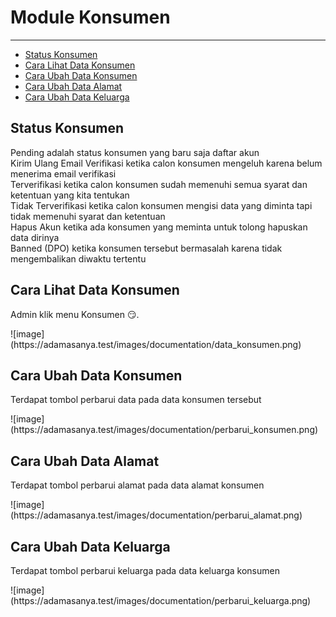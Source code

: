 # Module Konsumen

---

- [Status Konsumen](#status-konsumen)
- [Cara Lihat Data Konsumen](#lihat-konsumen)
- [Cara Ubah Data Konsumen](#ubah-konsumen)
- [Cara Ubah Data Alamat](#ubah-alamat)
- [Cara Ubah Data Keluarga](#ubah-keluarga)

<a name="status-konsumen"></a>
## Status Konsumen

<div class="card is-default">
<div>
<span class="badge inline-flex mr-2 is-black rounded-full h-8 w-8 flex items-center justify-center">
<i class="fa-thin fa-hourglass-clock"></i>
</span> Pending adalah status konsumen yang baru saja daftar akun
</div>
</div>

<div class="card is-default">
<div>
<span class="badge inline-flex mr-2 is-info rounded-full h-8 w-8 flex items-center justify-center">
<i class="fa-thin fa-envelope"></i>
</span> Kirim Ulang Email Verifikasi ketika calon konsumen mengeluh karena belum menerima email verifikasi 
</div>
</div> 

<div class="card is-default">
<div>
<span class="badge inline-flex mr-2 is-success rounded-full h-8 w-8 flex items-center justify-center">
<i class="fa-thin fa-circle-check"></i>
</span> Terverifikasi ketika calon konsumen sudah memenuhi semua syarat dan ketentuan yang kita tentukan
</div>
</div>

<div class="card is-default">
<div>
<span class="badge inline-flex mr-2 is-primary rounded-full h-8 w-8 flex items-center justify-center">
<i class="fa-light fa-circle-xmark"></i>
</span> Tidak Terverifikasi ketika calon konsumen mengisi data yang diminta tapi tidak memenuhi syarat dan ketentuan 
</div>
</div>

<div class="card is-default">
<div>
<span class="badge inline-flex mr-2 is-warning rounded-full h-8 w-8 flex items-center justify-center">
<i class="fa-thin fa-user-xmark"></i>
</span> Hapus Akun ketika ada konsumen yang meminta untuk tolong hapuskan data dirinya 
</div>
</div>

<div class="card is-default">
<div>
<span class="badge inline-flex mr-2 is-danger rounded-full h-8 w-8 flex items-center justify-center">
<i class="fa-thin fa-user-lock"></i>
</span> Banned (DPO) ketika konsumen tersebut bermasalah karena tidak mengembalikan diwaktu tertentu
</div>
</div>


<a name="lihat-konsumen"></a>
## Cara Lihat Data Konsumen
<p>
Admin klik menu Konsumen 😏.
</p>
![image](https://adamasanya.test/images/documentation/data_konsumen.png)

<a name="ubah-konsumen"></a>
## Cara Ubah Data Konsumen
<p>
Terdapat tombol perbarui data pada data konsumen tersebut
</p>
![image](https://adamasanya.test/images/documentation/perbarui_konsumen.png)

<a name="ubah-alamat"></a>
## Cara Ubah Data Alamat
<p>
Terdapat tombol perbarui alamat pada data alamat konsumen
</p>
![image](https://adamasanya.test/images/documentation/perbarui_alamat.png)

<a name="ubah-keluarga"></a>
## Cara Ubah Data Keluarga
<p>
Terdapat tombol perbarui keluarga pada data keluarga konsumen
</p>
![image](https://adamasanya.test/images/documentation/perbarui_keluarga.png)
